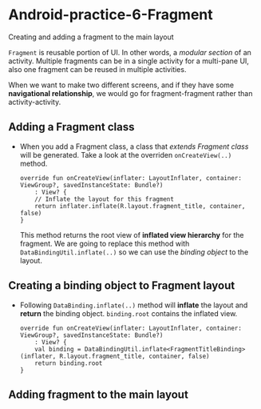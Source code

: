 # Android-practice-6-Fragment
Creating and adding a fragment to the main layout

`Fragment` is reusable portion of UI. In other words, a *modular section* of an activity. Multiple fragments can be in a single activity for a multi-pane UI, also one fragment can be reused in multiple activities.

When we want to make two different screens, and if they have some **navigational relationship**, we would go for fragment-fragment rather than activity-activity. 

## Adding a Fragment class
 - When you add a Fragment class, a class that *extends Fragment class* will be generated. Take a look at the overriden `onCreateView(..)` method.
 
    ```
    override fun onCreateView(inflater: LayoutInflater, container: ViewGroup?, savedInstanceState: Bundle?)
        : View? {
        // Inflate the layout for this fragment
        return inflater.inflate(R.layout.fragment_title, container, false)
    }
    ```
    This method returns the root view of **inflated view hierarchy** for the fragment. We are going to replace this method with `DataBindingUtil.inflate(..)` so we can use the *binding object* to the layout.

## Creating a binding object to Fragment layout
 - Following `DataBinding.inflate(..)` method will **inflate** the layout and **return** the binding object. `binding.root` contains the inflated view.

    ```
    override fun onCreateView(inflater: LayoutInflater, container: ViewGroup?, savedInstanceState: Bundle?)
        : View? {
        val binding = DataBindingUtil.inflate<FragmentTitleBinding>(inflater, R.layout.fragment_title, container, false)
        return binding.root
    }
    ```

## Adding fragment to the main layout
